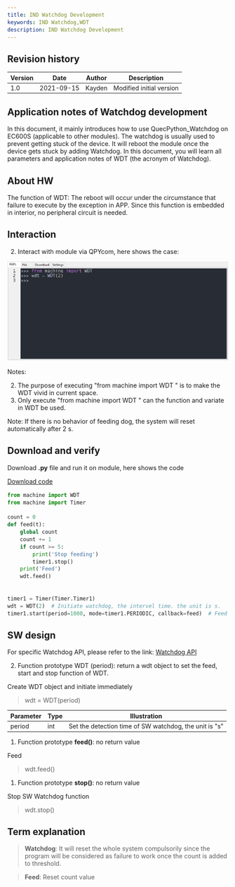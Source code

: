 ```yaml
---
title: IND Watchdog Development
keywords: IND Watchdog,WDT
description: IND Watchdog Development
---
```

## Revision history

| Version | Date       | Author | Description              |
| ------- | ---------- | ------ | ------------------------ |
| 1.0     | 2021-09-15 | Kayden | Modified initial version |



## Application notes of Watchdog development

In this document, it mainly introduces how to use QuecPython_Watchdog on EC600S (applicable to other modules). The watchdog is usually used to prevent getting stuck of the device. It will reboot the module once the device gets stuck by adding Watchdog. In this document, you will learn all parameters and application notes of WDT (the acronym of Watchdog).

##  About HW

The function of WDT: The reboot will occur under the circumstance that failure to execute by the exception in APP. Since this function is embedded in interior, no peripheral circuit is needed. 

## Interaction 

2.  Interact with module via QPYcom, here shows the case: 

![](media/watchdog_1.png)

Notes: 

2.  The purpose of executing "from machine import WDT " is to make the WDT vivid in current space. 
3.  Only execute "from machine import WDT " can the function and variate in WDT be used. 

Note: If there is no behavior of feeding dog, the system will reset automatically after 2 s. 

## Download and verify

Download **.py** file and run it on module, here shows the code

 <a href="/docs/en-us/Advanced_development/Component/QuecPythonBus/code/Watchdog.py" target="_blank">Download code</a>

```python
from machine import WDT
from machine import Timer

count = 0
def feed(t):
    global count
    count += 1
    if count >= 5:
        print('Stop feeding')
        timer1.stop()
    print('Feed')
    wdt.feed()


timer1 = Timer(Timer.Timer1)
wdt = WDT(2)  # Initiate watchdog, the intervel time. the unit is s. 
timer1.start(period=1000, mode=timer1.PERIODIC, callback=feed)  # Feed by timer

```

##  SW design

 For specific Watchdog API, please refer to the link: [Watchdog API](https://python.quectel.com/wiki/#/en-us/api/QuecPythonClasslib?id=wdt)

2.  Function prototype WDT (period): return a wdt object to set the feed, start and stop function of WDT.

Create WDT object and initiate immediately

>   wdt = WDT(period)

| Parameter | Type | Illustration                                           |
| --------- | ---- | ------------------------------------------------------ |
| period    | int  | Set the detection time of SW watchdog, the unit is "s" |

1.  Function prototype **feed()**: no return value

Feed

>   wdt.feed()

1.  Function prototype **stop()**: no return value 

Stop SW Watchdog function

>   wdt.stop()



## Term explanation

>   **Watchdog**:  It will reset the whole system compulsorily since the program will be considered as failure to work once the count is added to threshold.

>   **Feed**: Reset count value

  
